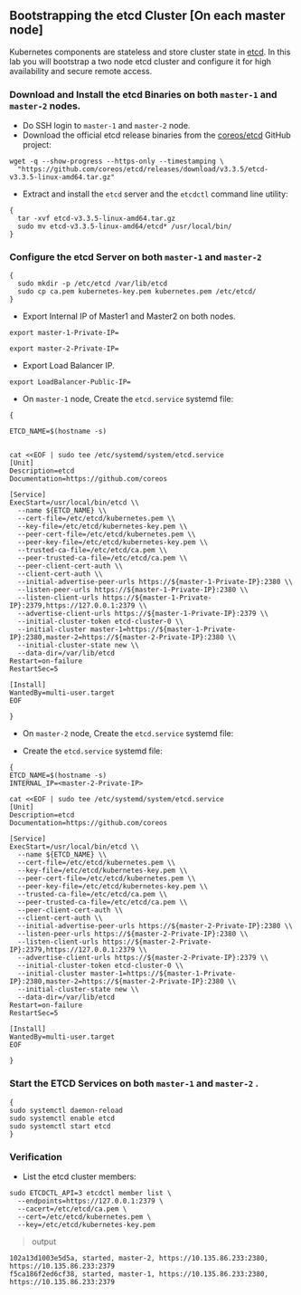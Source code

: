 ## Bootstrapping the etcd Cluster [On each master node]

Kubernetes components are stateless and store cluster state in [etcd](https://github.com/coreos/etcd). In this lab you will bootstrap a two node etcd cluster and configure it for high availability and secure remote access. 


### Download and Install the etcd Binaries on both `master-1` and `master-2` nodes.

- Do SSH login to `master-1` and `master-2` node. 
- Download the official etcd release binaries from the [coreos/etcd](https://github.com/coreos/etcd) GitHub project:

```command
wget -q --show-progress --https-only --timestamping \
  "https://github.com/coreos/etcd/releases/download/v3.3.5/etcd-v3.3.5-linux-amd64.tar.gz"
```

- Extract and install the `etcd` server and the `etcdctl` command line utility:

```command
{
  tar -xvf etcd-v3.3.5-linux-amd64.tar.gz
  sudo mv etcd-v3.3.5-linux-amd64/etcd* /usr/local/bin/
}
```

### Configure the etcd Server on both `master-1` and `master-2` 

```command
{
  sudo mkdir -p /etc/etcd /var/lib/etcd
  sudo cp ca.pem kubernetes-key.pem kubernetes.pem /etc/etcd/
}
```

- Export Internal IP of Master1 and Master2 on both nodes.

```command
export master-1-Private-IP=
```

```command
export master-2-Private-IP=
```

- Export Load Balancer IP.

```command
export LoadBalancer-Public-IP=
```

- On `master-1` node, Create the `etcd.service` systemd file:


```command
{

ETCD_NAME=$(hostname -s)


cat <<EOF | sudo tee /etc/systemd/system/etcd.service
[Unit]
Description=etcd
Documentation=https://github.com/coreos

[Service]
ExecStart=/usr/local/bin/etcd \\
  --name ${ETCD_NAME} \\
  --cert-file=/etc/etcd/kubernetes.pem \\
  --key-file=/etc/etcd/kubernetes-key.pem \\
  --peer-cert-file=/etc/etcd/kubernetes.pem \\
  --peer-key-file=/etc/etcd/kubernetes-key.pem \\
  --trusted-ca-file=/etc/etcd/ca.pem \\
  --peer-trusted-ca-file=/etc/etcd/ca.pem \\
  --peer-client-cert-auth \\
  --client-cert-auth \\
  --initial-advertise-peer-urls https://${master-1-Private-IP}:2380 \\
  --listen-peer-urls https://${master-1-Private-IP}:2380 \\
  --listen-client-urls https://${master-1-Private-IP}:2379,https://127.0.0.1:2379 \\
  --advertise-client-urls https://${master-1-Private-IP}:2379 \\
  --initial-cluster-token etcd-cluster-0 \\
  --initial-cluster master-1=https://${master-1-Private-IP}:2380,master-2=https://${master-2-Private-IP}:2380 \\
  --initial-cluster-state new \\
  --data-dir=/var/lib/etcd
Restart=on-failure
RestartSec=5

[Install]
WantedBy=multi-user.target
EOF

}
```


- On `master-2` node, Create the `etcd.service` systemd file:


- Create the `etcd.service` systemd file:

```command
{
ETCD_NAME=$(hostname -s)
INTERNAL_IP=<master-2-Private-IP>

cat <<EOF | sudo tee /etc/systemd/system/etcd.service
[Unit]
Description=etcd
Documentation=https://github.com/coreos

[Service]
ExecStart=/usr/local/bin/etcd \\
  --name ${ETCD_NAME} \\
  --cert-file=/etc/etcd/kubernetes.pem \\
  --key-file=/etc/etcd/kubernetes-key.pem \\
  --peer-cert-file=/etc/etcd/kubernetes.pem \\
  --peer-key-file=/etc/etcd/kubernetes-key.pem \\
  --trusted-ca-file=/etc/etcd/ca.pem \\
  --peer-trusted-ca-file=/etc/etcd/ca.pem \\
  --peer-client-cert-auth \\
  --client-cert-auth \\
  --initial-advertise-peer-urls https://${master-2-Private-IP}:2380 \\
  --listen-peer-urls https://${master-2-Private-IP}:2380 \\
  --listen-client-urls https://${master-2-Private-IP}:2379,https://127.0.0.1:2379 \\
  --advertise-client-urls https://${master-2-Private-IP}:2379 \\
  --initial-cluster-token etcd-cluster-0 \\
  --initial-cluster master-1=https://${master-1-Private-IP}:2380,master-2=https://${master-2-Private-IP}:2380 \\
  --initial-cluster-state new \\
  --data-dir=/var/lib/etcd
Restart=on-failure
RestartSec=5

[Install]
WantedBy=multi-user.target
EOF

}

```

### Start the ETCD Services on both `master-1` and `master-2` .

```command
{
sudo systemctl daemon-reload
sudo systemctl enable etcd
sudo systemctl start etcd
}

```

### Verification

- List the etcd cluster members:

```command
sudo ETCDCTL_API=3 etcdctl member list \
  --endpoints=https://127.0.0.1:2379 \
  --cacert=/etc/etcd/ca.pem \
  --cert=/etc/etcd/kubernetes.pem \
  --key=/etc/etcd/kubernetes-key.pem
```
> output
```
102a13d1003e5d5a, started, master-2, https://10.135.86.233:2380, https://10.135.86.233:2379
f5ca186f2ed6cf38, started, master-1, https://10.135.86.233:2380, https://10.135.86.233:2379

```
